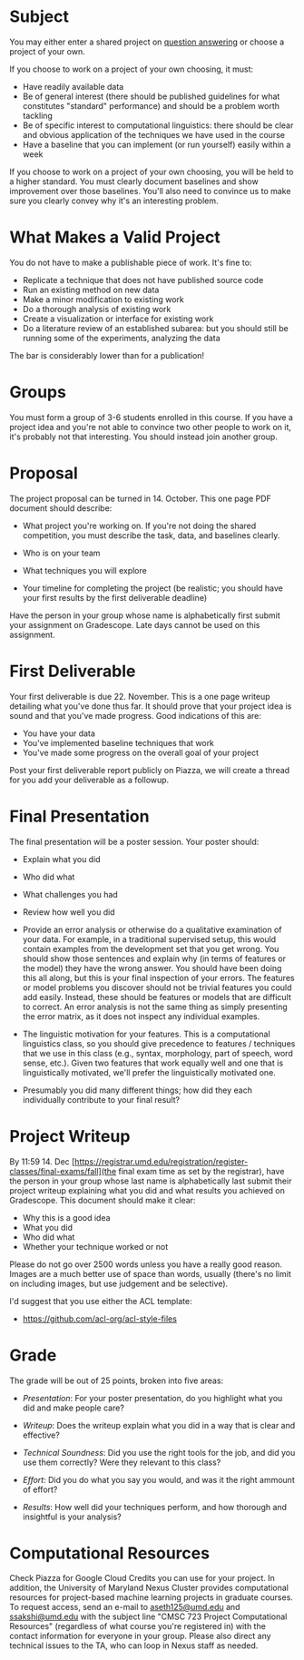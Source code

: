 Subject
==================

You may either enter a shared project on 
[question answering](qa.md) or
choose a project of your own.

If you choose to work on a project of your own choosing, it must:
* Have readily available data
* Be of general interest (there should be published guidelines for what constitutes "standard" performance) and should be a problem worth tackling
* Be of specific interest to computational linguistics: there should be clear and obvious application of the techniques we have used in the course
* Have a baseline that you can implement (or run yourself) easily within a week

If you choose to work on a project of your own choosing, you will be
held to a higher standard.  You must clearly document baselines and
show improvement over those baselines.  You'll also need to convince
us to make sure you clearly convey why it's an interesting problem.

What Makes a Valid Project
===========================

You do not have to make a publishable piece of work.  It's fine to:
* Replicate a technique that does not have published source code
* Run an existing method on new data
* Make a minor modification to existing work
* Do a thorough analysis of existing work
* Create a visualization or interface for existing work
* Do a literature review of an established subarea: but you should
  still be running some of the experiments, analyzing the data

The bar is considerably lower than for a publication!

Groups
==================

You must form a group of 3-6 students enrolled in this course.  If you have a project idea and you're not able to convince two other people to work on it, it's probably not that interesting.  You should instead join another group.  

Proposal
==================

The project proposal can be turned in 14. October.  This one page PDF document
should describe:

* What project you're working on.  If you're not doing the shared competition, you must describe the task, data, and baselines clearly.

* Who is on your team

* What techniques you will explore 

* Your timeline for completing the project (be realistic; you should
  have your first results by the first deliverable deadline)

Have the person in your group whose name is alphabetically first
submit your assignment on Gradescope.  Late days cannot be used on this
assignment.  

First Deliverable
======================

Your first deliverable is due 22. November.  This is a one page writeup detailing what you've done thus far.  It should prove that your project idea is sound and that you've made progress.  Good indications of this are:
* You have your data
* You've implemented baseline techniques that work
* You've made some progress on the overall goal of your project

Post your first deliverable report publicly on Piazza, we will create
a thread for you add your deliverable as a followup.

Final Presentation
======================

The final presentation will be a poster session.  Your poster should:

* Explain what you did

* Who did what

* What challenges you had

* Review how well you did 

* Provide an error analysis or otherwise do a qualitative examination of your data.  For example, in a traditional supervised setup, this would contain examples from the
  development set that you get wrong.  You should show those sentences
  and explain why (in terms of features or the model) they have the
  wrong answer.  You should have been doing this all along, but this is your final inspection of
  your errors. The features or model problems you discover should not
  be trivial features you could add easily.  Instead, these should be
  features or models that are difficult to correct.  An error analysis
  is not the same thing as simply presenting the error matrix, as it
  does not inspect any individual examples.

* The linguistic motivation for your features.  This is a
  computational linguistics class, so you should give precedence to
  features / techniques that we use in this class (e.g., syntax,
  morphology, part of speech, word sense, etc.).  Given two features
  that work equally well and one that is linguistically motivated,
  we'll prefer the linguistically motivated one.

* Presumably you did many different things; how did they each
  individually contribute to your final result?


Project Writeup
======================

By 11:59 14. Dec [https://registrar.umd.edu/registration/register-classes/final-exams/fall](the final exam time as set by the registrar), have the person in your group whose last name
is alphabetically last submit their project writeup explaining what
you did and what results you achieved on Gradescope.  This document should
make it clear:

* Why this is a good idea
* What you did
* Who did what
* Whether your technique worked or not

Please do not go over 2500 words unless you have a really good reason.
Images are a much better use of space than words, usually (there's no
limit on including images, but use judgement and be selective).

I'd suggest that you use either the ACL template:
* https://github.com/acl-org/acl-style-files


Grade
======================

The grade will be out of 25 points, broken into five areas:

* _Presentation_: For your poster presentation, do you highlight what
  you did and make people care? 

* _Writeup_: Does the writeup explain what you did in a way that is
  clear and effective?

* _Technical Soundness_: Did you use the right tools for the job, and
  did you use them correctly?  Were they relevant to this class?

* _Effort_: Did you do what you say you would, and was it the right
  ammount of effort?

* _Results_:  How well did your techniques perform, and how thorough and insightful is your analysis?

Computational Resources
=============================

Check Piazza for Google Cloud Credits you can use for your project.
In addition, the University of Maryland Nexus Cluster provides
computational resources for project-based machine learning projects in
graduate courses.  To request access, send an e-mail to
aseth125@umd.edu and ssakshi@umd.edu with the subject line "CMSC 723 Project
Computational Resources" (regardless of what course you're registered
in) with the contact information for everyone in
your group.  Please also direct any technical issues to the TA, who
can loop in Nexus staff as needed.
